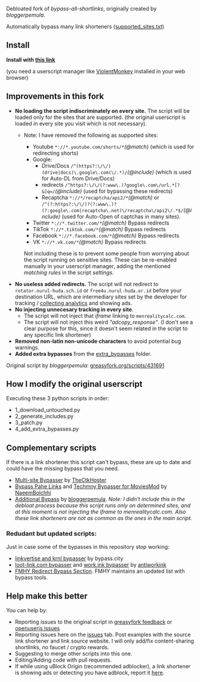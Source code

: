 Debloated fork of *bypass-all-shortlinks*, originally created by *bloggerpemula*.

Automatically bypass many link shorteners [(supported_sites.txt)](https://codeberg.org/Amm0ni4/bypass-all-shortlinks-debloated/src/branch/main/supported_sites.txt)

## Install
**Install with [this link](https://codeberg.org/Amm0ni4/bypass-all-shortlinks-debloated/raw/branch/main/Bypass_All_Shortlinks.user.js)**

(you need a userscript manager like [ViolentMonkey](https://violentmonkey.github.io/) installed in your web browser)

## Improvements in this fork
- **No loading the script indiscriminately on every site.** The script will be loaded only for the sites that are supported. (the original userscript is loaded in every site you visit which is not necessary).
    - Note: I have removed the following as supported sites:
        - Youtube `*://*.youtube.com/shorts/*`_(@match)_ (which is used for redirecting shorts)
        - Google:
            - Drive/Docs `/^(https?:\/\/)(drive|docs)\.google\.com(\/.*)/`_(@include)_ (which is used for Auto-DL from Drive/Docs)
            - redirects `/^https?:\/\/(?:www\.)?google\.com\/url.*[?&]q=/`_(@include)_ (used for bypassing these redirects) 
            - Recaptcha `*://*/recaptcha/api2/*`_(@match)_ or `/^(?:https?:\/\/)?(?:www\.)?(?:google\.com|recaptcha\.net)\/recaptcha\/api2\/.*$/`_(@include)_ (used for Auto-Open of captchas in many sites).
        - Twitter `*://*.twitter.com/*`_(@match)_ Bypass redirects
        - TikTok `*://*.tiktok.com/*`_(@match)_ Bypass redirects
        - Facebook `*://*.facebook.com/*`_(@match)_ Bypass redirects
        - VK `*://*.vk.com/*`_(@match)_ Bypass redirects

        Not including these is to prevent some people from worrying about the script running on sensitive sites. These can be re-enabled manually in your userscript manager, adding the mentioned _matching rules_ in the script _settings_.
- **No useless added redirects.** The script will not redirect to `rotator.nurul-huda.sch.id` or `free4u.nurul-huda.or.id` before your destination URL, which are intermediary sites set by the developer for tracking / [collecting analytics](https://i.ibb.co/D1zYG1v/topcountry17-04-2023.jpg) and showing ads.
- **No injecting unnecesary tracking in every site**. 
    - The script will not inject that _iframe_ linking to `menrealitycalc.com`.
    - The script will not inject this weird _"adcopy_response"_. (I don't see a clear purpose for this, since it doesn't seem related in the script to any specific link shortener)
- **Removed non-latin non-unicode characters** to avoid potential bug warnings.
- **Added extra bypasses** from the [extra_bypasses](https://codeberg.org/Amm0ni4/bypass-all-shortlinks-debloated/src/branch/main/extra_bypasses) folder.

Original script by *bloggerpemula*: [greasyfork.org/scripts/431691](https://greasyfork.org/scripts/431691)

## How I modify the original userscript
Executing these 3 python scripts in order:
- 1_download_untouched.py
- 2_generate_includes.py
- 3_patch.py
- 4_add_extra_bypasses.py

## Complementary scripts
If there is a link shortener this script can't bypass, these are up to date and could have the missing bypass that you need.
- [Multi-site Bypasser](https://greasyfork.org/scripts/473661) by [TheCtkHoster](https://greasyfork.org/users/1156764)
- [Bypass Pahe Links](https://greasyfork.org/scripts/443277) and [Techmny Bypasser for MoviesMod](https://greasyfork.org/scripts/474747) by [NaeemBolchhi](https://greasyfork.org/users/437111)
- [Additional Bypass](https://greasyfork.org/scripts/443888) by [bloggerpemula](https://greasyfork.org/users/810571). *Note: I didn't include this in the debloat process because this script runs only on determined sites, and at this moment is not injecting the iframe to menrealitycalc.com. Also these link shorteners are not as common as the ones in the main script.*

### Redudant but updated scripts:
Just in case some of the bypasses in this repository stop working:
- [linkvertise and krnl bypasser](https://greasyfork.org/scripts/427869) by bypass.city
- [loot-link.com bypasser](https://greasyfork.org/scripts/483207) and [work.ink bypasser](https://greasyfork.org/scripts/482848) by [antiworkink](https://greasyfork.org/users/1237543)
- [FMHY Redirect Bypass Section](https://fmhy.net/adblockvpnguide#redirect-bypass). FMHY maintains an updated list with bypass tools.

## Help make this better
You can help by:
- Reporting issues to the original script in [greasyfork feedback](https://greasyfork.org/scripts/431691/feedback) or [openuserjs issues](https://openuserjs.org/scripts/Bloggerpemula/Bypass_All_Shortlinks_Manual_Captcha/issues)
- Reporting issues here on the [issues](https://codeberg.org/Amm0ni4/bypass-all-shortlinks-debloated/issues) tab. Post examples with the source link shortener and link source website. I will only add/fix content-sharing shortlinks, no faucet / crypto rewards.
- Suggesting to merge other scripts into this one.
- Editing/Adding code with pull requests.
- If while using uBlock Origin (recommended adblocker), a link shortener is showing ads or detecting you have adblock, report it [here](https://github.com/uBlockOrigin/uAssets/discussions/17361).

